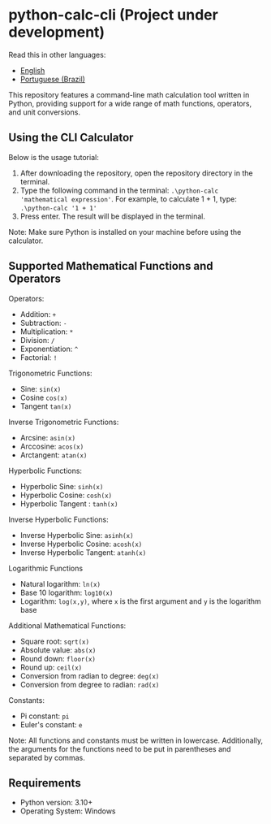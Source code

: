 # python-calc-cli (Project under development)

Read this in other languages:
- [English](https://github.com/joaovictorvns/calc-cli-python/blob/main/README.md)
- [Portuguese (Brazil)](https://github.com/joaovictorvns/calc-cli-python/blob/main/README.pt-br.md)

This repository features a command-line math calculation tool written in Python, providing support for a wide range of math functions, operators, and unit conversions.

## Using the CLI Calculator

Below is the usage tutorial:

1.  After downloading the repository, open the repository directory in the terminal.
2.  Type the following command in the terminal: `.\python-calc 'mathematical expression'`. For example, to calculate 1 + 1, type: `.\python-calc '1 + 1'`
3.  Press enter. The result will be displayed in the terminal.

Note: Make sure Python is installed on your machine before using the calculator.

## Supported Mathematical Functions and Operators

Operators:

-   Addition: `+`
-   Subtraction: `-`
-   Multiplication: `*`
-   Division: `/`
-   Exponentiation: `^`
-   Factorial: `!`

Trigonometric Functions:

-   Sine: `sin(x)`
-   Cosine `cos(x)`
-   Tangent `tan(x)`

Inverse Trigonometric Functions:

-   Arcsine: `asin(x)`
-   Arccosine: `acos(x)`
-   Arctangent: `atan(x)`

Hyperbolic Functions:

-   Hyperbolic Sine: `sinh(x)`
-   Hyperbolic Cosine: `cosh(x)`
-   Hyperbolic Tangent : `tanh(x)`

Inverse Hyperbolic Functions:

-   Inverse Hyperbolic Sine: `asinh(x)`
-   Inverse Hyperbolic Cosine: `acosh(x)`
-   Inverse Hyperbolic Tangent: `atanh(x)`

Logarithmic Functions

-   Natural logarithm: `ln(x)`
-   Base 10 logarithm: `log10(x)`
-   Logarithm: `log(x,y)`, where `x` is the first argument and `y` is the logarithm base

Additional Mathematical Functions:

-   Square root: `sqrt(x)`
-   Absolute value: `abs(x)`
-   Round down: `floor(x)`
-   Round up: `ceil(x)`
-   Conversion from radian to degree: `deg(x)`
-   Conversion from degree to radian: `rad(x)`

Constants:

-   Pi constant: `pi`
-   Euler's constant: `e`

Note: All functions and constants must be written in lowercase. Additionally, the arguments for the functions need to be put in parentheses and separated by commas.

## Requirements

-   Python version: 3.10+
-   Operating System: Windows